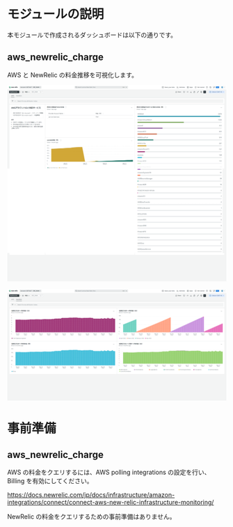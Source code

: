 # モジュールの説明

本モジュールで作成されるダッシュボードは以下の通りです。

## aws_newrelic_charge

AWS と NewRelic の料金推移を可視化します。

![aws_newrelic_charge_aws](../../../attached-file/dashboard_aws_newrelic_charge_aws.png)

![aws_newrelic_charge_newrelic](../../../attached-file/dashboard_aws_newrelic_charge_newrelic.png)

# 事前準備

## aws_newrelic_charge

AWS の料金をクエリするには、AWS polling integrations の設定を行い、Billing を有効にしてください。

https://docs.newrelic.com/jp/docs/infrastructure/amazon-integrations/connect/connect-aws-new-relic-infrastructure-monitoring/

NewRelic の料金をクエリするための事前準備はありません。
